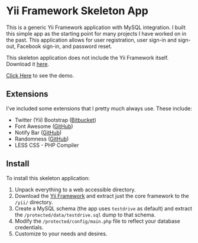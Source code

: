 Yii Framework Skeleton App
======================
This is a generic Yii Framework application with MySQL integration. I built this simple app as the starting point for many projects I have worked on in the past. This application allows for user registration, user sign-in and sign-out, Facebook sign-in, and password reset.

This skeleton application does not include the Yii Framework itself. Download it [here](https://github.com/yiisoft/yii/).

[Click Here](http://www.travisstroud.co.uk/yiiSkeletonApp/) to see the demo.

## Extensions
I've included some extensions that I pretty much always use. These include:
* Twitter (Yii) Bootstrap ([Bitbucket](https://bitbucket.org/Crisu83/yii-bootstrap))
* Font Awesome ([GitHub](https://github.com/FortAwesome/Font-Awesome))
* Notify Bar ([GitHub](https://github.com/dknight/jQuery-Notify-bar))
* Randomness ([GitHub](https://github.com/tom--/Randomness))
* LESS CSS - PHP Compiler

## Install
To install this skeleton application:

1. Unpack everything to a web accessible directory.
2. Download the [Yii Framework](https://github.com/yiisoft/yii/) and extract just the core framework to the `/yii/` directory.
3. Create a MySQL schema (the app uses `testdrive` as default) and extract the `/protected/data/testdrive.sql` dump to that schema.
4. Modify the `/protected/config/main.php` file to reflect your database credentials.
5. Customize to your needs and desires.
